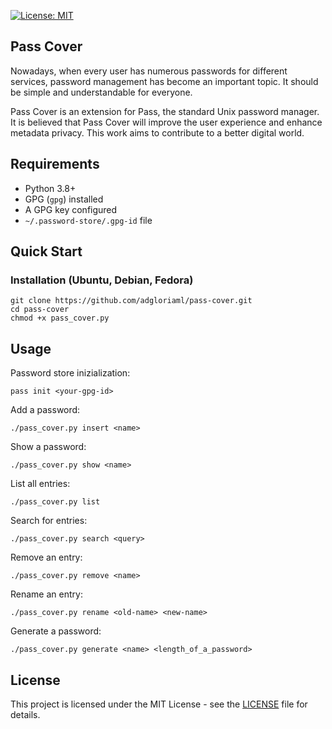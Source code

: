 [![License: MIT](https://img.shields.io/badge/License-MIT-green.svg)](https://opensource.org/licenses/MIT)

## Pass Cover
Nowadays, when every user has numerous passwords for different services, password management has become an important topic. It should be simple and understandable for everyone.

Pass Cover is an extension for Pass, the standard Unix password manager. It is believed that Pass Cover will improve the user experience and enhance metadata privacy. This work aims to contribute to a better digital world.

## Requirements

- Python 3.8+
- GPG (`gpg`) installed
- A GPG key configured
- `~/.password-store/.gpg-id` file

## Quick Start
### Installation (Ubuntu, Debian, Fedora)
```
git clone https://github.com/adgloriaml/pass-cover.git
cd pass-cover
chmod +x pass_cover.py
```

## Usage

Password store inizialization:
```shell
pass init <your-gpg-id>
```

Add a password:
```shell
./pass_cover.py insert <name>
```

Show a password:
```shell
./pass_cover.py show <name>
```

List all entries:
```shell
./pass_cover.py list
```

Search for entries:
```shell
./pass_cover.py search <query>
```

Remove an entry:
```shell
./pass_cover.py remove <name>
```

Rename an entry:
```shell
./pass_cover.py rename <old-name> <new-name>
```

Generate a password:
```shell
./pass_cover.py generate <name> <length_of_a_password> 
```

## License

This project is licensed under the MIT License - see the [LICENSE](./LICENSE.txt) file for details.
